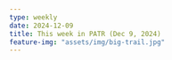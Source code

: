 ```yaml
---
type: weekly
date: 2024-12-09
title: This week in PATR (Dec 9, 2024)
feature-img: "assets/img/big-trail.jpg"
---
```



